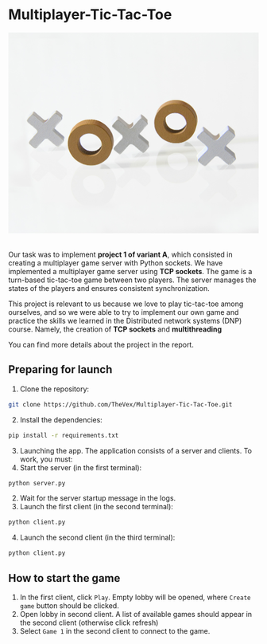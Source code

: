 # Multiplayer-Tic-Tac-Toe
<div align = center><img src="banner.jpg"><br><br></div>
  
Our task was to implement **project 1 of variant A**, which consisted in creating a multiplayer game server with Python sockets. We have implemented a multiplayer game server using **TCP sockets**. The game is a turn-based tic-tac-toe game between two players. The server manages the states of the players and ensures consistent synchronization. 

This project is relevant to us because we love to play tic-tac-toe among ourselves, and so we were able to try to implement our own game and practice the skills we learned in the Distributed network systems (DNP) course. Namely, the creation of **TCP sockets** and **multithreading**

You can find more details about the project in the report.

## Preparing for launch

1. Clone the repository:
```bash
git clone https://github.com/TheVex/Multiplayer-Tic-Tac-Toe.git
```

2. Install the dependencies:
```bash
pip install -r requirements.txt
```

3. Launching the app.
The application consists of a server and clients. To work, you must:
1. Start the server (in the first terminal):
```bash
python server.py
```
2. Wait for the server startup message in the logs.
3. Launch the first client (in the second terminal):
```bash
python client.py
```
4. Launch the second client (in the third terminal):
```bash
python client.py
```
## How to start the game
1. In the first client, click `Play`. Empty lobby will be opened, where `Create game` button should be clicked.
2. Open lobby in second client. A list of available games should appear in the second client (otherwise click refresh)
3. Select `Game 1` in the second client to connect to the game.
